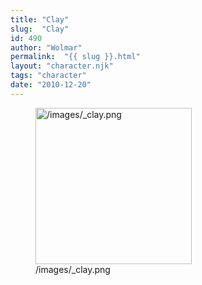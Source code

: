 ```yaml
---
title: "Clay"
slug:  "Clay"
id: 490
author: "Wolmar"
permalink:  "{{ slug }}.html"
layout: "character.njk"
tags: "character"
date: "2010-12-20"
---
```


<figure>
<img src="/images/_clay.png" title="/images/_clay.png" width="250"
alt="/images/_clay.png" />
<figcaption aria-hidden="true">/images/_clay.png</figcaption>
</figure>
